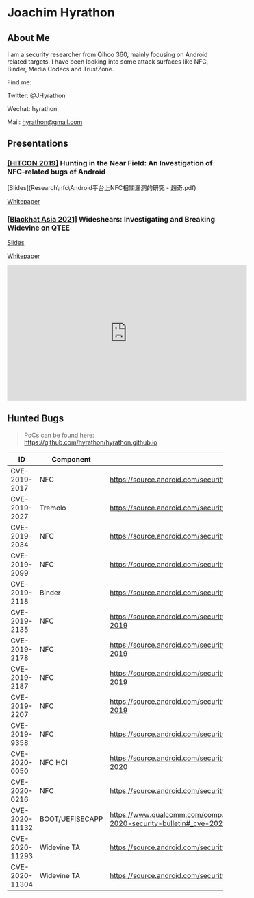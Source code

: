 # Joachim Hyrathon

## About Me

I am a security researcher from Qihoo 360, mainly focusing on Android related targets. I have been looking  into some attack surfaces like NFC, Binder, Media Codecs and TrustZone.

Find me:

Twitter: @JHyrathon

Wechat: hyrathon

Mail: hyrathon@gmail.com

## Presentations

### [[HITCON 2019]](https://hitcon.org/2019/CMT/agenda) Hunting in the Near Field: An Investigation of NFC-related bugs of Android

[Slides](Research\nfc\Android平台上NFC相關漏洞的研究 - 趙奇.pdf)

[Whitepaper](Research\nfc\Whitepaper.pdf)

### [[Blackhat Asia 2021]](https://www.blackhat.com/asia-21/briefings/schedule/#wideshears-investigating-and-breaking-widevine-on-qtee-21872) Wideshears: Investigating and Breaking Widevine on QTEE

 [Slides](Research\wideshears\as-21-Zhao-Wideshears-Investigating-And-Breaking-Widevine-On-QTEE.pdf) 

 [Whitepaper](Research\wideshears\as-21-Zhao-Wideshears-Investigating-And-Breaking-Widevine-On-QTEE-wp.pdf) 

<iframe width="560" height="315" src="https://www.youtube.com/embed/FMHshq5e3ck" title="YouTube video player" frameborder="0" allow="accelerometer; autoplay; clipboard-write; encrypted-media; gyroscope; picture-in-picture" allowfullscreen></iframe>

## Hunted Bugs

> PoCs can be found here: https://github.com/hyrathon/hyrathon.github.io

| ID             | Component       | Link                                                         |
| -------------- | --------------- | ------------------------------------------------------------ |
| CVE-2019-2017  | NFC             | https://source.android.com/security/overview/acknowledgements#mar-2019 |
| CVE-2019-2027  | Tremolo         | https://source.android.com/security/overview/acknowledgements#apr-2019 |
| CVE-2019-2034  | NFC             | https://source.android.com/security/overview/acknowledgements#apr-2019 |
| CVE-2019-2099  | NFC             | https://source.android.com/security/overview/acknowledgements#june-2019 |
| CVE-2019-2118  | Binder          | https://source.android.com/security/overview/acknowledgements#july-2019 |
| CVE-2019-2135  | NFC             | https://source.android.com/security/overview/acknowledgements#august-2019 |
| CVE-2019-2178  | NFC             | https://source.android.com/security/overview/acknowledgements#september-2019 |
| CVE-2019-2187  | NFC             | https://source.android.com/security/overview/acknowledgements#october-2019 |
| CVE-2019-2207  | NFC             | https://source.android.com/security/overview/acknowledgements#november-2019 |
| CVE-2019-9358  | NFC             | https://source.android.com/security/overview/release-acknowledgements |
| CVE-2020-0050  | NFC HCI         | https://source.android.com/security/overview/acknowledgements#march-2020 |
| CVE-2020-0216  | NFC             | https://source.android.com/security/overview/acknowledgements#june-2020 |
| CVE-2020-11132 | BOOT/UEFISECAPP | https://www.qualcomm.com/company/product-security/bulletins/november-2020-security-bulletin#_cve-2020-11132 |
| CVE-2020-11293 | Widevine TA     | https://source.android.com/security/overview/acknowledgements#may-2021 |
| CVE-2020-11304 | Widevine TA     | https://source.android.com/security/overview/acknowledgements#june-2021 |
